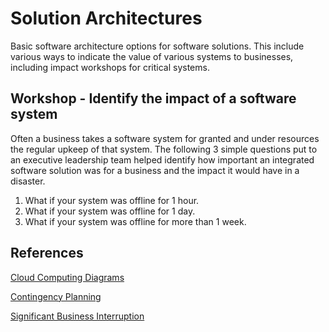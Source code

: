 # Solution Architectures

Basic software architecture options for software solutions.  This include various ways to indicate the value of various systems to businesses, including impact workshops for critical systems.

## Workshop - Identify the impact of a software system

Often a business takes a software system for granted and under resources the regular upkeep of that system.  The following 3 simple questions put to an executive leadership team helped identify how important an integrated software solution was for a business and the impact it would have in a disaster.

1. What if your system was offline for 1 hour.
2. What if your system was offline for 1 day.
3. What if your system was offline for more than 1 week.

## References

[Cloud Computing Diagrams](https://docs.rightscale.com/cm/designers_guide/cm-cloud-computing-system-architecture-diagrams.html)

[Contingency Planning](https://www.mindtools.com/media/Diagrams/Contingency_Planning_Example1.pdf)

[Significant Business Interruption](https://www.mindtools.com/media/Diagrams/Contingency_Planning_Example2.pdf)
